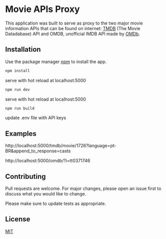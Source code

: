 # Movie APIs Proxy

This application was built to serve as proxy to the two major movie information APIs that can be found on internet: [TMDB](https://developers.themoviedb.org/3) (The Movie Datadabase) API and OMDB, unofficial IMDB API made by [OMDb](http://www.omdbapi.com/).

## Installation

Use the package manager [npm](https://www.npmjs.com/) to install the app.

```bash
npm install
```
serve with hot reload at localhost:5000

```bash
npm run dev
```

serve with hot reload at localhost:5000

```bash
npm run build
```

update .env file with API keys

## Examples

http://localhost:5000/tmdb/movie/1726?language=pt-BR&append_to_response=casts

http://localhost:5000/omdb/?i=tt0371746

## Contributing
Pull requests are welcome. For major changes, please open an issue first to discuss what you would like to change.

Please make sure to update tests as appropriate.

## License
[MIT](https://choosealicense.com/licenses/mit/)
